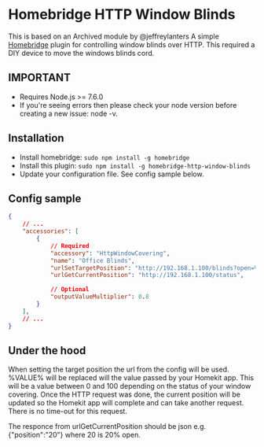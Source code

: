 # Homebridge HTTP Window Blinds

This is based on an Archived module by @jeffreylanters
A simple [Homebridge](https://github.com/nfarina/homebridge) plugin for controlling window blinds over HTTP. This required a DIY device to move the windows blinds cord.

## IMPORTANT

- Requires Node.js >= 7.6.0
- If you're seeing errors then please check your node version before creating a new issue: node -v.

## Installation

- Install homebridge: `sudo npm install -g homebridge`
- Install this plugin: `sudo npm install -g homebridge-http-window-blinds`
- Update your configuration file. See config sample below.

## Config sample

```json
{
    // ...
    "accessories": [
        {
            // Required
            "accessory": "HttpWindowCovering",
            "name": "Office Blinds",
            "urlSetTargetPosition": "http://192.168.1.100/blinds?open=%VALUE%",
            "urlGetCurrentPosition": "http://192.168.1.100/status",

            // Optional
            "outputValueMultiplier": 0.8
        }
    ],
    // ...
}
```

## Under the hood

When setting the target position the url from the config will be used. %VALUE% will be replaced will the value passed by your Homekit app. This will be a value between 0 and 100 depending on the status of your window covering. Once the HTTP request was done, the current position will be updated so the Homekit app will complete and can take another request. There is no time-out for this request.

The responce from urlGetCurrentPosition should be json e.g. {"position":"20"} where 20 is 20% open.
